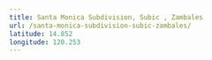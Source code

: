 ```yaml
---
title: Santa Monica Subdivision, Subic , Zambales
url: /santa-monica-subdivision-subic-zambales/
latitude: 14.852
longitude: 120.253
---
```

